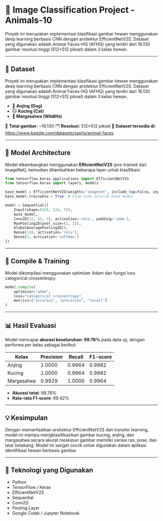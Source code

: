 # 🐾 Image Classification Project - Animals-10

Proyek ini merupakan implementasi klasifikasi gambar hewan menggunakan deep learning berbasis CNN dengan arsitektur EfficientNetV2S. Dataset yang digunakan adalah Animal Faces-HQ (AFHQ) yang terdiri dari 16.130 gambar resolusi tinggi (512×512 piksel) dalam 3 kelas hewan.

---

## 📂 Dataset

Proyek ini merupakan implementasi klasifikasi gambar hewan menggunakan deep learning berbasis CNN dengan arsitektur EfficientNetV2S. Dataset yang digunakan adalah Animal Faces-HQ (AFHQ) yang terdiri dari 16.130 gambar resolusi tinggi (512×512 piksel) dalam 3 kelas hewan.

- 🐶 **Anjing (Dog)**  
- 🐱 **Kucing (Cat)**  
- 🐯 **Margasatwa (Wildlife)** 

📸 **Total gambar:** ~16.130
🗂️ **Resolusi:** 512×512 piksel
📁 **Dataset tersedia di:** https://www.kaggle.com/datasets/sashs/animal-faces

---

## 🧠 Model Architecture

Model dikembangkan menggunakan **EfficientNetV2S** (pre-trained dari ImageNet), kemudian ditambahkan beberapa layer untuk klasifikasi:

```python
from tensorflow.keras.applications import EfficientNetV2S
from tensorflow.keras import layers, models

base_model = EfficientNetV2S(weights="imagenet", include_top=False, input_shape=(224, 224, 3))
base_model.trainable = True  # Fine-tune seluruh base model

model = Sequential([
    Input(shape=(224, 224, 3)),
    base_model,
    Conv2D(32, (3, 3), activation='relu', padding='same'),
    MaxPooling2D(pool_size=(2, 2)),
    GlobalAveragePooling2D(),
    Dense(128, activation='relu'),
    Dense(3, activation='softmax')  
])
```
---
## 🔧 Compile & Training

Model dikompilasi menggunakan optimizer Adam dan fungsi loss categorical crossentropy:
```python
model.compile(
    optimizer="adam",
    loss="categorical_crossentropy",
    metrics=["accuracy", "precision", "recall"]
)
```
---
## 📊 Hasil Evaluasi

Model mencapai **akurasi keseluruhan: 99.76%** pada data uji, dengan performa per kelas sebagai berikut:

| Kelas       | Precision | Recall | F1-score |
|-------------|-----------|--------|----------|
| Anjing      | 1.0000    | 0.9964 | 0.9982   |
| Kucing      | 1.0000    | 0.9964 | 0.9982   |
| Margasatwa  | 0.9929    | 1.0000 | 0.9964   |

- **Akurasi total**: 99.76%  
- **Rata-rata F1-score**: 99.42%
  
---
## 💡 Kesimpulan

Dengan memanfaatkan arsitektur EfficientNetV2S dan transfer learning, model ini mampu mengklasifikasikan gambar kucing, anjing, dan margasatwa secara akurat meskipun gambar memiliki variasi ras, pose, dan latar belakang. Model ini sangat cocok untuk digunakan dalam aplikasi identifikasi hewan berbasis gambar.

---
## 🚀 Teknologi yang Digunakan

- Python
- TensorFlow / Keras
- EfficientNetV2S 
- Sequential
- Conv2D
- Pooling Layer
- Google Colab / Jupyter Notebook
